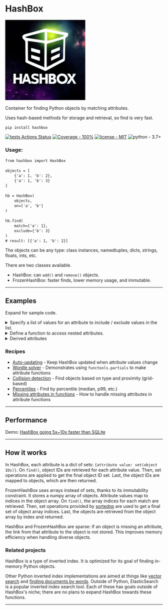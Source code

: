# HashBox

![hashbox logo](img/hashbox-logo.png)

Container for finding Python objects by matching attributes. 

Uses hash-based methods for storage and retrieval, so find is very fast.

```
pip install hashbox
```


[![tests Actions Status](https://github.com/manimino/hashbox/workflows/tests/badge.svg)](https://github.com/manimino/hashbox/actions)
[![Coverage - 100%](https://img.shields.io/static/v1?label=Coverage&message=100%&color=2ea44f)](test/cov.txt)
[![license - MIT](https://img.shields.io/static/v1?label=license&message=MIT&color=2ea44f)](/LICENSE)
![python - 3.7+](https://img.shields.io/static/v1?label=python&message=3.7%2B&color=2ea44f)


### Usage:

```
from hashbox import HashBox

objects = [
    {'a': 1, 'b': 2}, 
    {'a': 1, 'b': 3}
]

hb = HashBox(
    objects,
    on=['a', 'b']
)

hb.find(
    match={'a': 1}, 
    exclude={'b': 3}
)  
# result: [{'a': 1, 'b': 2}]
```

The objects can be any type: class instances, namedtuples, dicts, strings, floats, ints, etc.

There are two classes available.
 - HashBox: can `add()` and `remove()` objects.
 - FrozenHashBox: faster finds, lower memory usage, and immutable.

____

## Examples

Expand for sample code.

<details>
<summary>Specify a list of values for an attribute to include / exclude values in the list.</summary>
<br>


```
from hashbox import HashBox

objects = [
    {'order': 1, 'size': 'regular', 'topping': 'smothered'}, 
    {'order': 2, 'size': 'regular', 'topping': 'diced'}, 
    {'order': 3, 'size': 'large', 'topping': 'covered'},
    {'order': 4, 'size': 'triple', 'topping': 'chunked'}
]

hb = HashBox(objects, on=['size', 'topping'])

hb.find(
    match={'size': ['regular', 'large']},  # match anything with size in ['regular', 'large'] 
    exclude={'topping': 'diced'}           # exclude where topping is 'diced'
)  # result: orders 1 and 3

hb.find(
    match={},                               # match all objects
    exclude={'size': ['regular', 'large']}  # where size is not in ['regular', 'large']
)  # result: order 4

```
</details>

<details>
<summary>Define a function to access nested attributes.</summary>


```
from hashbox import HashBox

class Order:
    def __init__(self, num, size, toppings):
        self.num = num
        self.size = size
        self.toppings = toppings
        
    def __repr__(self):
        return f"order: {self.num}, size: '{self.size}', toppings: {self.toppings}"
    
objects = [
    Order(1, 'regular', ['scattered', 'smothered', 'covered']),
    Order(2, 'large', ['scattered', 'covered', 'peppered']),
    Order(3, 'large', ['scattered', 'diced', 'chunked']),
    Order(4, 'triple', ['all the way']),
]

def has_cheese(obj):
    return 'covered' in obj.toppings or 'all the way' in obj.toppings

hb = HashBox(objects, ['size', has_cheese])

# returns orders 1, 2 and 4
hb.find({has_cheese: True})  
```
</details>


<details>
<summary>Derived attributes</summary>
<br />
Find-by-function is very powerful. Here we find string objects with certain characteristics.

```
from hashbox import FrozenHashBox

objects = ['mushrooms', 'peppers', 'onions']

def o_count(obj):
    return obj.count('o')

f = FrozenHashBox(objects, [o_count, len])
f.find({len: 6})       # returns ['onions']
f.find({o_count: 2})   # returns ['mushrooms', 'onions']
```
</details>

### Recipes
 
 - [Auto-updating](examples/update.py) - Keep HashBox updated when attribute values change
 - [Wordle solver](examples/wordle.ipynb) - Demonstrates using `functools.partials` to make attribute functions
 - [Collision detection](examples/collision.py) - Find objects based on type and proximity (grid-based)
 - [Percentiles](examples/percentile.py) - Find by percentile (median, p99, etc.)
 - [Missing attributes in functions](examples/missing_function.py) - How to handle missing attributes in attribute functions

____

## Performance

Demo: [HashBox going 5x~10x faster than SQLite](examples/perf_demo.ipynb)

____

## How it works

In HashBox, each attribute is a dict of sets: `{attribute value: set(object IDs)}`. 
On `find()`, object IDs are retrieved for each attribute value. Then, set operations are applied to get the final
object ID set. Last, the object IDs are mapped to objects, which are then returned.

FrozenHashBox uses arrays instead of sets, thanks to its immutability constraint. It stores a numpy array 
of objects. Attribute values map to indices in the object array. On `find()`, the array indices for each match are 
retrieved. Then, set operations provided by [sortednp](https://pypi.org/project/sortednp/) are used to get a 
final set of object array indices. Last, the objects are retrieved from the object array by index and returned.

HashBox and FrozenHashBox are sparse: If an object is missing an attribute, the link from that attribute to the object
is not stored. This improves memory efficiency when handling diverse objects.

### Related projects

HashBox is a type of inverted index. It is optimized for its goal of finding in-memory Python objects.

Other Python inverted index implementations are aimed at things like [vector search](https://pypi.org/project/rii/) and
[finding documents by words](https://pypi.org/project/nltk/). Outside of Python, ElasticSearch is a popular inverted
index search tool. Each of these has goals outside of HashBox's niche; there are no plans to expand HashBox towards
these functions.

____
